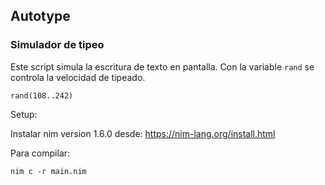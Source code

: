 ## Autotype
### Simulador de tipeo

Este script simula la escritura de texto en pantalla.
Con la variable `rand` se controla la velocidad de tipeado.
  
    rand(108..242) 

Setup: 
  
  Instalar nim version 1.6.0 desde:
  https://nim-lang.org/install.html

Para compilar: 
    
    nim c -r main.nim
